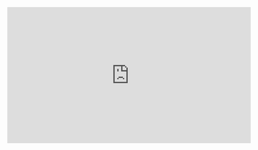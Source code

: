 <iframe width="560" height="315" src="https://www.youtube.com/embed/h2Gw01Gl40o" title="YouTube video player" 
frameborder="0" allow="accelerometer; autoplay; clipboard-write; encrypted-media; gyroscope; picture-in-picture" 
allowfullscreen></iframe>

